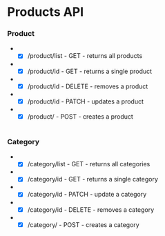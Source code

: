 # Products API

### Product

-   -   [x] /product/list - GET - returns all products
-   -   [x] /product/id - GET - returns a single product
-   -   [x] /product/id - DELETE - removes a product
-   -   [x] /product/id - PATCH - updates a product
-   -   [x] /product/ - POST - creates a product

#

### Category

-   -   [x] /category/list - GET - returns all categories
-   -   [x] /category/id - GET - returns a single category
-   -   [x] /category/id - PATCH - update a category
-   -   [x] /category/id - DELETE - removes a category
-   -   [x] /category/ - POST - creates a category
